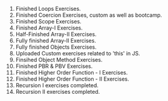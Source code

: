 1. Finished Loops Exercises.
2. Finished Coercion Exercises, custom as well as bootcamp.
3. Finished Scope Exercises.
4. Finished Array-I Exercises.
5. Half-Finished Array-II Exercises.
6. Fully finished Array-II Exercises.
7. Fully finished Objects Exercises.
8. Uploaded Custom exercises related to 'this' in JS.
9. Finsihed Object Method Exercises.
10. Finished PBR & PBV Exercises.
11. Finished Higher Order Function - I Exercises.
12. Finished Higher Order Function - II Exercises.
13. Recursion I exercises completed.
14. Recursion II exercises completed.
